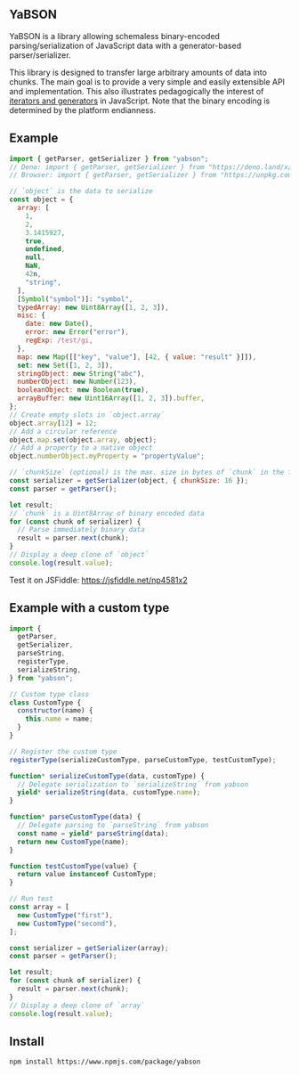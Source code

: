 ## YaBSON

YaBSON is a library allowing schemaless binary-encoded parsing/serialization of 
JavaScript data with a generator-based parser/serializer.

This library is designed to transfer large arbitrary amounts of data into
chunks. The main goal is to provide a very simple and easily extensible API and
implementation. This also illustrates pedagogically the interest of
[iterators and generators](https://developer.mozilla.org/docs/Web/JavaScript/Guide/Iterators_and_Generators)
in JavaScript. Note that the binary encoding is determined by the platform
endianness.

## Example

```js
import { getParser, getSerializer } from "yabson";
// Deno: import { getParser, getSerializer } from "https://deno.land/x/yabson";
// Browser: import { getParser, getSerializer } from "https://unpkg.com/yabson";

// `object` is the data to serialize
const object = {
  array: [
    1,
    2,
    3.1415927,
    true,
    undefined,
    null,
    NaN,
    42n,
    "string",
  ],
  [Symbol("symbol")]: "symbol",
  typedArray: new Uint8Array([1, 2, 3]),
  misc: {
    date: new Date(),
    error: new Error("error"),
    regExp: /test/gi,
  },
  map: new Map([["key", "value"], [42, { value: "result" }]]),
  set: new Set([1, 2, 3]),
  stringObject: new String("abc"),
  numberObject: new Number(123),
  booleanObject: new Boolean(true),
  arrayBuffer: new Uint16Array([1, 2, 3]).buffer,
};
// Create empty slots in `object.array`
object.array[12] = 12;
// Add a circular reference
object.map.set(object.array, object);
// Add a property to a native object
object.numberObject.myProperty = "propertyValue";

// `chunkSize` (optional) is the max. size in bytes of `chunk` in the for-of loop below
const serializer = getSerializer(object, { chunkSize: 16 });
const parser = getParser();

let result;
// `chunk` is a Uint8Array of binary encoded data
for (const chunk of serializer) {
  // Parse immediately binary data
  result = parser.next(chunk);
}
// Display a deep clone of `object`
console.log(result.value);
```

Test it on JSFiddle: https://jsfiddle.net/np4581x2

## Example with a custom type

```js
import {
  getParser,
  getSerializer,
  parseString,
  registerType,
  serializeString,
} from "yabson";

// Custom type class
class CustomType {
  constructor(name) {
    this.name = name;
  }
}

// Register the custom type
registerType(serializeCustomType, parseCustomType, testCustomType);

function* serializeCustomType(data, customType) {
  // Delegate serialization to `serializeString` from yabson
  yield* serializeString(data, customType.name);
}

function* parseCustomType(data) {
  // Delegate parsing to `parseString` from yabson
  const name = yield* parseString(data);
  return new CustomType(name);
}

function testCustomType(value) {
  return value instanceof CustomType;
}

// Run test
const array = [
  new CustomType("first"),
  new CustomType("second"),
];

const serializer = getSerializer(array);
const parser = getParser();

let result;
for (const chunk of serializer) {
  result = parser.next(chunk);
}
// Display a deep clone of `array`
console.log(result.value);
```

## Install

```sh
npm install https://www.npmjs.com/package/yabson
```
